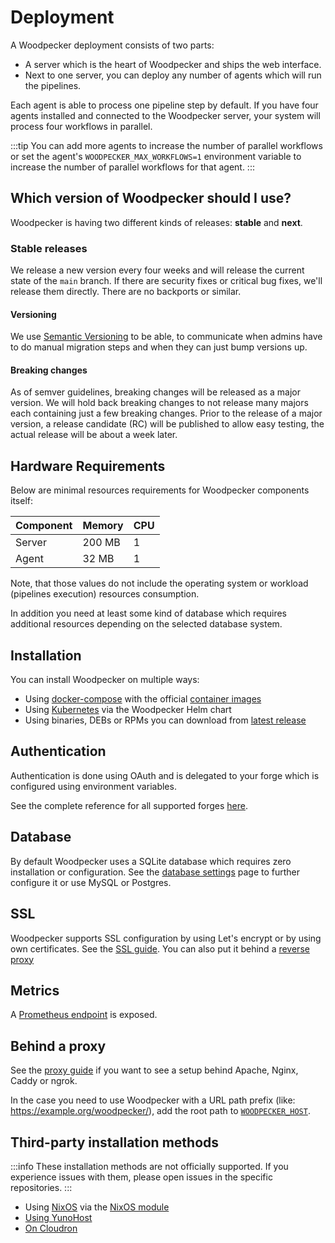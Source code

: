 # Deployment

A Woodpecker deployment consists of two parts:

- A server which is the heart of Woodpecker and ships the web interface.
- Next to one server, you can deploy any number of agents which will run the pipelines.

Each agent is able to process one pipeline step by default.
If you have four agents installed and connected to the Woodpecker server, your system will process four workflows in parallel.

:::tip
You can add more agents to increase the number of parallel workflows or set the agent's `WOODPECKER_MAX_WORKFLOWS=1` environment variable to increase the number of parallel workflows for that agent.
:::

## Which version of Woodpecker should I use?

Woodpecker is having two different kinds of releases: **stable** and **next**.

### Stable releases

We release a new version every four weeks and will release the current state of the `main` branch.
If there are security fixes or critical bug fixes, we'll release them directly.
There are no backports or similar.

#### Versioning

We use [Semantic Versioning](https://semver.org/) to be able,
to communicate when admins have to do manual migration steps and when they can just bump versions up.

#### Breaking changes

As of semver guidelines, breaking changes will be released as a major version. We will hold back
breaking changes to not release many majors each containing just a few breaking changes.
Prior to the release of a major version, a release candidate (RC) will be published to allow easy testing,
the actual release will be about a week later.

## Hardware Requirements

Below are minimal resources requirements for Woodpecker components itself:

| Component | Memory | CPU |
| --------- | ------ | --- |
| Server    | 200 MB | 1   |
| Agent     | 32 MB  | 1   |

Note, that those values do not include the operating system or workload (pipelines execution) resources consumption.

In addition you need at least some kind of database which requires additional resources depending on the selected database system.

## Installation

You can install Woodpecker on multiple ways:

- Using [docker-compose](./10-docker-compose.md) with the official [container images](./10-docker-compose.md#docker-images)
- Using [Kubernetes](./20-kubernetes.md) via the Woodpecker Helm chart
- Using binaries, DEBs or RPMs you can download from [latest release](https://github.com/woodpecker-ci/woodpecker/releases/latest)

## Authentication

Authentication is done using OAuth and is delegated to your forge which is configured using environment variables.

See the complete reference for all supported forges [here](../11-forges/11-overview.md).

## Database

By default Woodpecker uses a SQLite database which requires zero installation or configuration. See the [database settings](../30-database.md) page to further configure it or use MySQL or Postgres.

## SSL

Woodpecker supports SSL configuration by using Let's encrypt or by using own certificates. See the [SSL guide](../60-ssl.md). You can also put it behind a [reverse proxy](#behind-a-proxy)

## Metrics

A [Prometheus endpoint](../90-prometheus.md) is exposed.

## Behind a proxy

See the [proxy guide](../70-proxy.md) if you want to see a setup behind Apache, Nginx, Caddy or ngrok.

In the case you need to use Woodpecker with a URL path prefix (like: <https://example.org/woodpecker/>), add the root path to [`WOODPECKER_HOST`](../10-server-config.md#woodpecker_host).

## Third-party installation methods

:::info
These installation methods are not officially supported. If you experience issues with them, please open issues in the specific repositories.
:::

- Using [NixOS](./30-nixos.md) via the [NixOS module](https://search.nixos.org/options?channel=unstable&size=200&sort=relevance&query=woodpecker)
- [Using YunoHost](https://apps.yunohost.org/app/woodpecker)
- [On Cloudron](https://www.cloudron.io/store/org.woodpecker_ci.cloudronapp.html)
